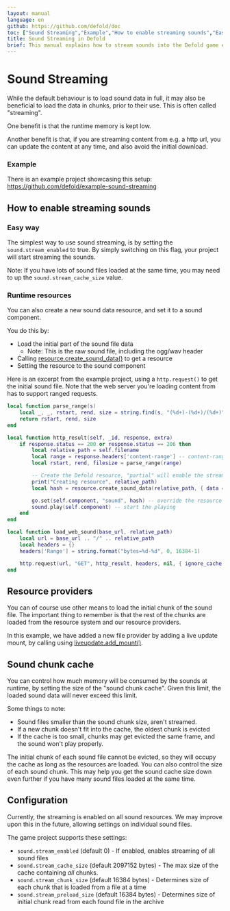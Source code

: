 ```yaml
---
layout: manual
language: en
github: https://github.com/defold/doc
toc: ["Sound Streaming","Example","How to enable streaming sounds","Easy way","Runtime resources"]
title: Sound Streaming in Defold
brief: This manual explains how to stream sounds into the Defold game engine
---
```


# Sound Streaming

While the default behaviour is to load sound data in full, it may also be beneficial to load the data in chunks, prior to their use. This is often called "streaming".

One benefit is that the runtime memory is kept low.

Another benefit is that, if you are streaming content from e.g. a http url, you can update the content at any time, and also avoid the initial download.

### Example

There is an example project showcasing this setup: https://github.com/defold/example-sound-streaming

## How to enable streaming sounds

### Easy way

The simplest way to use sound streaming, is by setting the `sound.stream_enabled` to true.
By simply switching on this flag, your project will start streaming the sounds.

Note: If you have lots of sound files loaded at the same time, you may need to up the `sound.stream_cache_size` value.

### Runtime resources

You can also create a new sound data resource, and set it to a sound component.

You do this by:
* Load the initial part of the sound file data
    * Note: This is the raw sound file, including the ogg/wav header
* Calling [resource.create_sound_data()](/ref/resource/#resource.create_sound_data) to get a resource
* Setting the resource to the sound component

Here is an excerpt from the example project, using a `http.request()` to get the initial sound file.
Note that the web server you're loading content from has to support ranged requests.

```Lua
local function parse_range(s)
    local _, _, rstart, rend, size = string.find(s, "(%d+)-(%d+)/(%d+)") -- "bytes 0-16383/103277"
    return rstart, rend, size
end

local function http_result(self, _id, response, extra)
    if response.status == 200 or response.status == 206 then
        local relative_path = self.filename
        local range = response.headers['content-range'] -- content-range = "bytes 0-16383/103277"
        local rstart, rend, filesize = parse_range(range)

        -- Create the Defold resource, "partial" will enable the streaming mode
        print("Creating resource", relative_path)
        local hash = resource.create_sound_data(relative_path, { data = response.response, filesize = filesize, partial = true })

        go.set(self.component, "sound", hash) -- override the resource data on the component
        sound.play(self.component) -- start the playing
    end
end

local function load_web_sound(base_url, relative_path)
    local url = base_url .. "/" .. relative_path
    local headers = {}
    headers['Range'] = string.format("bytes=%d-%d", 0, 16384-1)

    http.request(url, "GET", http_result, headers, nil, { ignore_cache = true })
end
```

## Resource providers


You can of course use other means to load the initial chunk of the sound file.
The important thing to remember is that the rest of the chunks are loaded from the resource system and our resource providers.

In this example, we have added a new file provider by adding a live update mount, by calling using [liveupdate.add_mount()](/ref/liveupdate/#liveupdate.add_mount).


## Sound chunk cache

You can control how much memory will be consumed by the sounds at runtime, by setting the size of the "sound chunk cache".
Given this limit, the loaded sound data will never exceed this limit.

Some things to note:

* Sound files smaller than the sound chunk size, aren't streamed.
* If a new chunk doesn't fit into the cache, the oldest chunk is evicted
* If the cache is too small, chunks may get evicted the same frame, and the sound won't play properly.

The initial chunk of each sound file cannot be evicted, so they will occupy the cache as long as the resources are loaded.
You can also control the size of each sound chunk. This may help you get the sound cache size down even further if you have many sound files loaded at the same time.

## Configuration

Currently, the streaming is enabled on all sound resources.
We may improve upon this in the future, allowing settings on individual sound files.

The game project supports these settings:

* `sound.stream_enabled` (default 0) - If enabled, enables streaming of all sound files
* `sound.stream_cache_size` (default 2097152 bytes) - The max size of the cache containing _all_ chunks.
* `sound.stream_chunk_size` (default 16384 bytes) - Determines size of each chunk that is loaded from a file at a time
* `sound.stream_preload_size` (default 16384 bytes) - Determines size of initial chunk read from each found file in the archive

